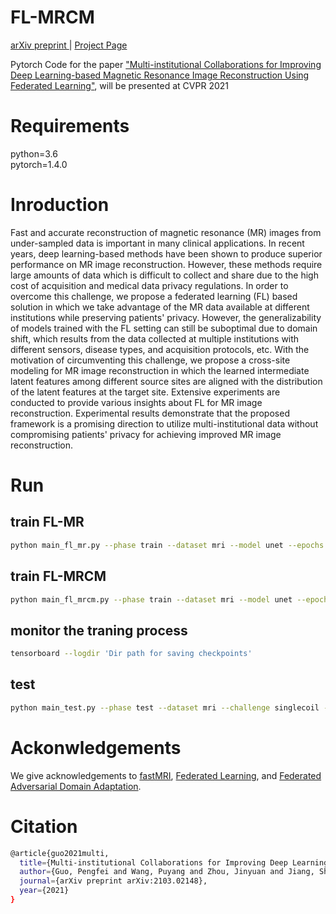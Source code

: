 # FL-MRCM

 <a href="https://arxiv.org/abs/2103.02148"> arXiv preprint </a> | <a href="https://sites.google.com/view/fl-mrcm/home"> Project Page </a>

Pytorch Code for the paper ["Multi-institutional Collaborations for Improving Deep Learning-based Magnetic
Resonance Image Reconstruction Using Federated Learning"](https://arxiv.org/abs/2103.02148), will be presented at CVPR 2021


# Requirements

python=3.6  
pytorch=1.4.0

# Inroduction

Fast and accurate reconstruction of magnetic resonance (MR) images from under-sampled data is important in many clinical applications. In recent years, deep learning-based methods have been shown to produce superior performance on MR image reconstruction. However, these methods require large amounts of data which is difficult to collect and share due to the high cost of acquisition and medical data privacy regulations. In order to overcome this challenge, we propose a federated learning (FL) based solution in which we take advantage of the MR data available at different institutions while preserving patients' privacy. However, the generalizability of models trained with the FL setting can still be suboptimal due to domain shift, which results from the data collected at multiple institutions with different sensors, disease types, and acquisition protocols, etc. With the motivation of circumventing this challenge, we propose a cross-site modeling for MR image reconstruction in which the learned intermediate latent features among different source sites are aligned with the distribution of the latent features at the target site. Extensive experiments are conducted to provide various insights about FL for MR image reconstruction. Experimental results demonstrate that the proposed framework is a promising direction to utilize multi-institutional data without compromising patients' privacy for achieving improved MR image reconstruction. 

# Run

## train FL-MR
```bash 
python main_fl_mr.py --phase train --dataset mri --model unet --epochs 50 --challenge singlecoil --local_bs 16 --num_users 4 --local_ep 2 --train_dataset BFHI --test_dataset H --sequence T1  --accelerations 4 --center-fractions 0.08 --val_sample_rate 1.0 --save_dir 'Dir path for saving checkpoints' --verbose
```
## train FL-MRCM
```bash 
python main_fl_mrcm.py --phase train --dataset mri --model unet --epochs 50 --challenge singlecoil --local_bs 16 --num_users 4 --local_ep 2 --train_dataset BFHI --test_dataset B --sequence T1 --accelerations 4 --center-fractions 0.08 --val_sample_rate 1.0 --save_dir 'Dir path for saving checkpoints' --verbose
```
## monitor the traning process
```bash 
tensorboard --logdir 'Dir path for saving checkpoints'
```
## test
```bash 
python main_test.py --phase test --dataset mri --challenge singlecoil --local_bs 16 --model unet --test_dataset I --sequence T1 --accelerations 4 --center-fractions 0.08 --save_dir 'Dir path for saving checkpoints'  --checkpoint 'checkpoint path for testing'  --verbose
```
# Ackonwledgements

We give acknowledgements to [fastMRI](https://github.com/facebookresearch/fastMRI), [Federated Learning](https://github.com/shaoxiongji/federated-learning), and [Federated Adversarial Domain Adaptation](https://openreview.net/forum?id=HJezF3VYPB).


# Citation
```bash
@article{guo2021multi,
  title={Multi-institutional Collaborations for Improving Deep Learning-based Magnetic Resonance Image Reconstruction Using Federated Learning},
  author={Guo, Pengfei and Wang, Puyang and Zhou, Jinyuan and Jiang, Shanshan and Patel, Vishal M},
  journal={arXiv preprint arXiv:2103.02148},
  year={2021}
}
```
